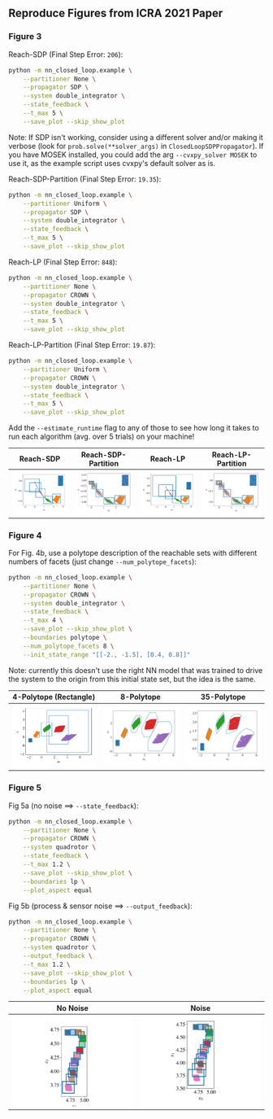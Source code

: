 ## Reproduce Figures from ICRA 2021 Paper

### Figure 3

Reach-SDP (Final Step Error: `206`):
```bash
python -m nn_closed_loop.example \
	--partitioner None \
	--propagator SDP \
	--system double_integrator \
	--state_feedback \
	--t_max 5 \
	--save_plot --skip_show_plot
```
Note: If SDP isn't working, consider using a different solver and/or making it verbose (look for `prob.solve(**solver_args)` in `ClosedLoopSDPPropagator`). If you have MOSEK installed, you could add the arg `--cvxpy_solver MOSEK` to use it, as the example script uses cvxpy's default solver as is.

Reach-SDP-Partition (Final Step Error: `19.35`):
```bash
python -m nn_closed_loop.example \
	--partitioner Uniform \
	--propagator SDP \
	--system double_integrator \
	--state_feedback \
	--t_max 5 \
	--save_plot --skip_show_plot
```

Reach-LP (Final Step Error: `848`):
```bash
python -m nn_closed_loop.example \
	--partitioner None \
	--propagator CROWN \
	--system double_integrator \
	--state_feedback \
	--t_max 5 \
	--save_plot --skip_show_plot
```

Reach-LP-Partition (Final Step Error: `19.87`):
```bash
python -m nn_closed_loop.example \
	--partitioner Uniform \
	--propagator CROWN \
	--system double_integrator \
	--state_feedback \
	--t_max 5 \
	--save_plot --skip_show_plot
```

Add the `--estimate_runtime` flag to any of those to see how long it takes to run each algorithm (avg. over 5 trials) on your machine!

Reach-SDP | Reach-SDP-Partition | Reach-LP | Reach-LP-Partition
------------ | ------------- | ------------- | -------------
![Reach-SDP](docs/_static/icra21/fig_3/double_integrator_mpc_None_SDP.png) | ![Reach-SDP-Partition](docs/_static/icra21/fig_3/double_integrator_mpc_Uniform_SDP.png) | ![Reach-LP](docs/_static/icra21/fig_3/double_integrator_mpc_None_CROWN.png) | ![Reach-LP-Partition](docs/_static/icra21/fig_3/double_integrator_mpc_Uniform_CROWN.png)

### Figure 4

For Fig. 4b, use a polytope description of the reachable sets with different numbers of facets (just change `--num_polytope_facets`):
```bash
python -m nn_closed_loop.example \
	--partitioner None \
	--propagator CROWN \
	--system double_integrator \
	--state_feedback \
	--t_max 4 \
	--save_plot --skip_show_plot \
	--boundaries polytope \
	--num_polytope_facets 8 \
	--init_state_range "[[-2., -1.5], [0.4, 0.8]]"
```

Note: currently this doesn't use the right NN model that was trained to drive the system to the origin from this initial state set, but the idea is the same.

4-Polytope (Rectangle) | 8-Polytope | 35-Polytope
------------ | ------------- | -------------
![4-Polytope](docs/_static/icra21/fig_4/double_integrator_mpc_None_CROWN_tmax_4.0_polytope_4.png) | ![8-Polytope](docs/_static/icra21/fig_4/double_integrator_mpc_None_CROWN_tmax_4.0_polytope_8.png) | ![35-Polytope](docs/_static/icra21/fig_4/double_integrator_mpc_None_CROWN_tmax_4.0_polytope_35.png)

### Figure 5

Fig 5a (no noise ==> `--state_feedback`):
```bash
python -m nn_closed_loop.example \
	--partitioner None \
	--propagator CROWN \
	--system quadrotor \
	--state_feedback \
	--t_max 1.2 \
	--save_plot --skip_show_plot \
	--boundaries lp \
	--plot_aspect equal
```

Fig 5b (process & sensor noise ==> `--output_feedback`):
```bash
python -m nn_closed_loop.example \
	--partitioner None \
	--propagator CROWN \
	--system quadrotor \
	--output_feedback \
	--t_max 1.2 \
	--save_plot --skip_show_plot \
	--boundaries lp \
	--plot_aspect equal
```

No Noise | Noise
------------ | -------------
![No Noise](docs/_static/icra21/fig_5/quadrotor_None_CROWN_tmax_1.2_lp_8_state_feedback.png) | ![Noise](docs/_static/icra21/fig_5/quadrotor_None_CROWN_tmax_1.2_lp_8_output_feedback.png)

